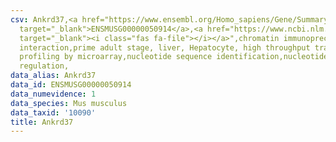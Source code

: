 ```yaml
---
csv: Ankrd37,<a href="https://www.ensembl.org/Homo_sapiens/Gene/Summary?db=core;g=ENSMUSG00000050914"
  target="_blank">ENSMUSG00000050914</a>,<a href="https://www.ncbi.nlm.nih.gov/pubmed/23834426"
  target="_blank"><i class="fas fa-file"></i></a>",chromatin immunoprecipitation assay,direct
  interaction,prime adult stage, liver, Hepatocyte, high throughput transcription
  profiling by microarray,nucleotide sequence identification,nucleotide sequence identification,transcriptional
  regulation,
data_alias: Ankrd37
data_id: ENSMUSG00000050914
data_numevidence: 1
data_species: Mus musculus
data_taxid: '10090'
title: Ankrd37
---
```

